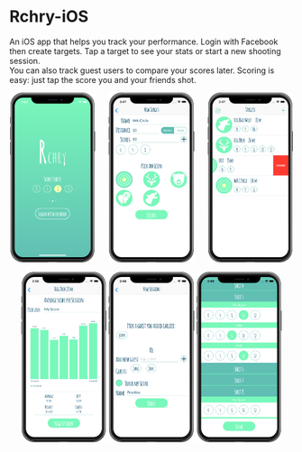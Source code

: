 # Rchry-iOS
An iOS app that helps you track your performance.
Login with Facebook then create targets. Tap a target to see your stats or start a new shooting session.  
You can also track guest users to compare your scores later. Scoring is easy: just tap the score you and your friends shot.

<p float="left" align="center">
  <img src="/doc/img/1_login.png" width="30%"/>
  <img src="/doc/img/2_new_target.png" width="30%" style="margin:0% 4%"/> 
  <img src="/doc/img/3_targets.png" width="30%"/>
</p>

<p float="left" align="center">
  <img src="/doc/img/4_target.png" width="30%"/>
  <img src="/doc/img/5_new_session.png" width="30%"/> 
  <img src="/doc/img/6_session.png" width="30%"/>
</p>
